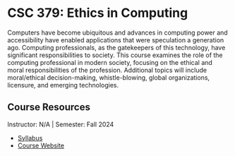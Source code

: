 # CSC 379: Ethics in Computing
Computers have become ubiquitous and advances in computing power and accessibility have enabled applications that were speculation a generation ago. Computing professionals, as the gatekeepers of this technology, have significant responsibilities to society. This course examines the role of the computing professional in modern society, focusing on the ethical and moral responsibilities of the profession. Additional topics will include moral/ethical decision-making, whistle-blowing, global organizations, licensure, and emerging technologies.

## Course Resources
Instructor: N/A | Semester: Fall 2024
* [Syllabus]()
* [Course Website](https://www.csc.ncsu.edu/courses/outcomes.php?uniq_id=500008)
